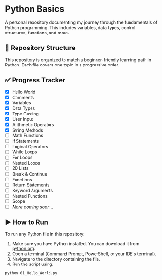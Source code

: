 # Python Basics
A personal repository documenting my journey through the fundamentals of Python programming. This includes variables, data types, control structures, functions, and more.


## 📁 Repository Structure

This repository is organized to match a beginner-friendly learning path in Python. Each file covers one topic in a progressive order.

## ✅ Progress Tracker

- [x] Hello World
- [x] Comments
- [x] Variables
- [x] Data Types
- [x] Type Casting
- [x] User Input
- [x] Arithmetic Operators
- [x] String Methods
- [ ] Math Functions
- [ ] If Statements
- [ ] Logical Operators
- [ ] While Loops
- [ ] For Loops
- [ ] Nested Loops
- [ ] 2D Lists
- [ ] Break & Continue
- [ ] Functions
- [ ] Return Statements
- [ ] Keyword Arguments
- [ ] Nested Functions
- [ ] Scope
- [ ] *More coming soon...*

## ▶️ How to Run

To run any Python file in this repository:

1. Make sure you have Python installed. You can download it from [python.org](https://www.python.org/).
2. Open a terminal (Command Prompt, PowerShell, or your IDE's terminal).
3. Navigate to the directory containing the file.
4. Run the script using:

```bash
python 01_Hello_World.py
